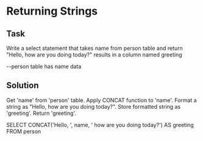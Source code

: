 # Returning Strings

## Task
Write a select statement that takes name from person table and return "Hello, <name> how are you doing today?" results in a column named greeting

--person table has name data


## Solution
Get 'name' from 'person' table.
Apply CONCAT function to 'name'. Format a string as "Hello, <name> how are you doing today?".
Store formatted string as 'greeting'.
Return 'greeting'.

SELECT
  CONCAT('Hello, ', name, ' how are you doing today?') AS greeting
FROM person
